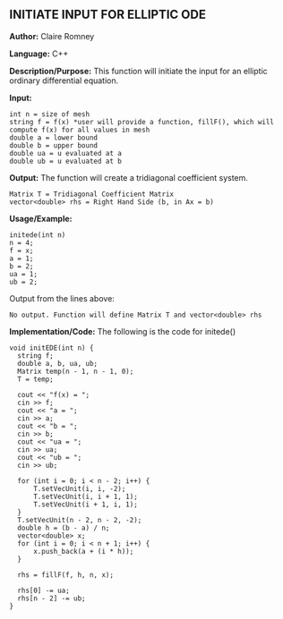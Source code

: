 ## INITIATE INPUT FOR ELLIPTIC ODE

**Author:** Claire Romney

**Language:** C++

**Description/Purpose:** This function will initiate the input for an elliptic ordinary differential equation.

**Input:**

	int n = size of mesh
	string f = f(x) *user will provide a function, fillF(), which will compute f(x) for all values in mesh
	double a = lower bound
	double b = upper bound
	double ua = u evaluated at a
	double ub = u evaluated at b
	
**Output:** The function will create a tridiagonal coefficient system.

	Matrix T = Tridiagonal Coefficient Matrix
	vector<double> rhs = Right Hand Side (b, in Ax = b)

**Usage/Example:**

	initede(int n)
	n = 4;
	f = x;
	a = 1;
	b = 2;
	ua = 1;
	ub = 2;

Output from the lines above:

	No output. Function will define Matrix T and vector<double> rhs
    
**Implementation/Code:** The following is the code for initede()

	void initEDE(int n) {
	  string f;
	  double a, b, ua, ub;
	  Matrix temp(n - 1, n - 1, 0);
	  T = temp;
	
	  cout << "f(x) = ";
	  cin >> f;
	  cout << "a = ";
	  cin >> a;
	  cout << "b = ";
	  cin >> b;
	  cout << "ua = ";
	  cin >> ua;
	  cout << "ub = ";
	  cin >> ub;
	
	  for (int i = 0; i < n - 2; i++) {
		  T.setVecUnit(i, i, -2);
		  T.setVecUnit(i, i + 1, 1);
		  T.setVecUnit(i + 1, i, 1);
	  }
	  T.setVecUnit(n - 2, n - 2, -2);
	  double h = (b - a) / n;
	  vector<double> x;
	  for (int i = 0; i < n + 1; i++) {
		  x.push_back(a + (i * h));
	  }

	  rhs = fillF(f, h, n, x);

	  rhs[0] -= ua;
	  rhs[n - 2] -= ub;
	}
